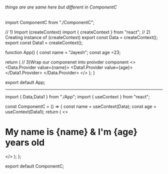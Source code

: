 
###### things are are same here but different in ComponentC

import ComponentC from "./ComponentC";

// 1) Import (createContext)
import { createContext } from "react";
// 2) Creating instance of (createContext)
export const Data = createContext();
export const Data1 = createContext();

function App() {
  const name = "Jayesh";
  const age =23;

  return (
    // 3)Wrap our componenet into proivder component
    <>
      <Data.Provider value={name}>
       <Data1.Provider value={age}>
        <ComponentC />
        </Data1.Provider>
      </Data.Provider>
    </>
  );
}

export default App;

-----------------------------------------------
import { Data,Data1 } from "./App";
import { useContext } from "react";

const ComponentC = () => {
    const name = useContext(Data);
    const age = useContext(Data1);
    return (
      <>
       <h1> My name is {name} & I'm {age} years old</h1>
      </>
    );
  };
  

export default ComponentC;

